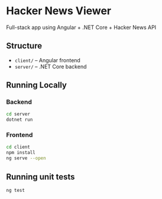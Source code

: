 # Hacker News Viewer

Full-stack app using Angular + .NET Core + Hacker News API

## Structure

- `client/` – Angular frontend
- `server/` – .NET Core backend

## Running Locally

### Backend

```bash
cd server
dotnet run
```

### Frontend

```bash
cd client
npm install
ng serve --open
```

## Running unit tests

```bash
ng test
```
